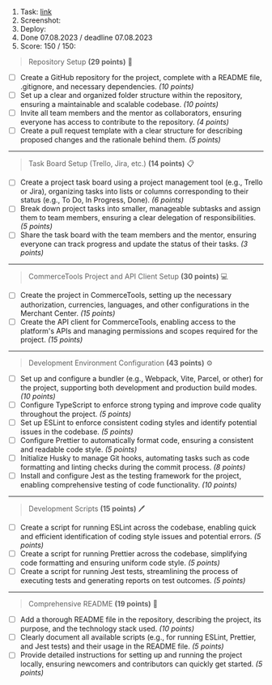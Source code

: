1. Task: [link](https://github.com/rolling-scopes-school/tasks/blob/master/tasks/eCommerce-Application/Sprints/Sprint%231.md)
2. Screenshot:
3. Deploy:
4. Done 07.08.2023 / deadline 07.08.2023
5. Score: 150 / 150:

> Repository Setup **(29 points)** 🧐

- [ ] Create a GitHub repository for the project, complete with a README file, .gitignore, and necessary dependencies. _(10 points)_
- [ ] Set up a clear and organized folder structure within the repository, ensuring a maintainable and scalable codebase. _(10 points)_
- [ ] Invite all team members and the mentor as collaborators, ensuring everyone has access to contribute to the repository. _(4 points)_
- [ ] Create a pull request template with a clear structure for describing proposed changes and the rationale behind them. _(5 points)_

---

> Task Board Setup (Trello, Jira, etc.) **(14 points)** 📋

- [ ] Create a project task board using a project management tool (e.g., Trello or Jira), organizing tasks into lists or columns corresponding to their status (e.g., To Do, In Progress, Done). _(6 points)_
- [ ] Break down project tasks into smaller, manageable subtasks and assign them to team members, ensuring a clear delegation of responsibilities. _(5 points)_
- [ ] Share the task board with the team members and the mentor, ensuring everyone can track progress and update the status of their tasks. _(3 points)_

---

> CommerceTools Project and API Client Setup **(30 points)** 💻

- [ ] Create the project in CommerceTools, setting up the necessary authorization, currencies, languages, and other configurations in the Merchant Center. _(15 points)_
- [ ] Create the API client for CommerceTools, enabling access to the platform's APIs and managing permissions and scopes required for the project. _(15 points)_

---

> Development Environment Configuration **(43 points)** ⚙️

- [ ] Set up and configure a bundler (e.g., Webpack, Vite, Parcel, or other) for the project, supporting both development and production build modes. _(10 points)_
- [ ] Configure TypeScript to enforce strong typing and improve code quality throughout the project. _(5 points)_
- [ ] Set up ESLint to enforce consistent coding styles and identify potential issues in the codebase. _(5 points)_
- [ ] Configure Prettier to automatically format code, ensuring a consistent and readable code style. _(5 points)_
- [ ] Initialize Husky to manage Git hooks, automating tasks such as code formatting and linting checks during the commit process. _(8 points)_
- [ ] Install and configure Jest as the testing framework for the project, enabling comprehensive testing of code functionality. _(10 points)_

---

> Development Scripts **(15 points)** 🖊️

- [ ] Create a script for running ESLint across the codebase, enabling quick and efficient identification of coding style issues and potential errors. _(5 points)_
- [ ] Create a script for running Prettier across the codebase, simplifying code formatting and ensuring uniform code style. _(5 points)_
- [ ] Create a script for running Jest tests, streamlining the process of executing tests and generating reports on test outcomes. _(5 points)_

---

> Comprehensive README **(19 points)** 📝

- [ ] Add a thorough README file in the repository, describing the project, its purpose, and the technology stack used. _(10 points)_
- [ ] Clearly document all available scripts (e.g., for running ESLint, Prettier, and Jest tests) and their usage in the README file. _(5 points)_
- [ ] Provide detailed instructions for setting up and running the project locally, ensuring newcomers and contributors can quickly get started. _(5 points)_
